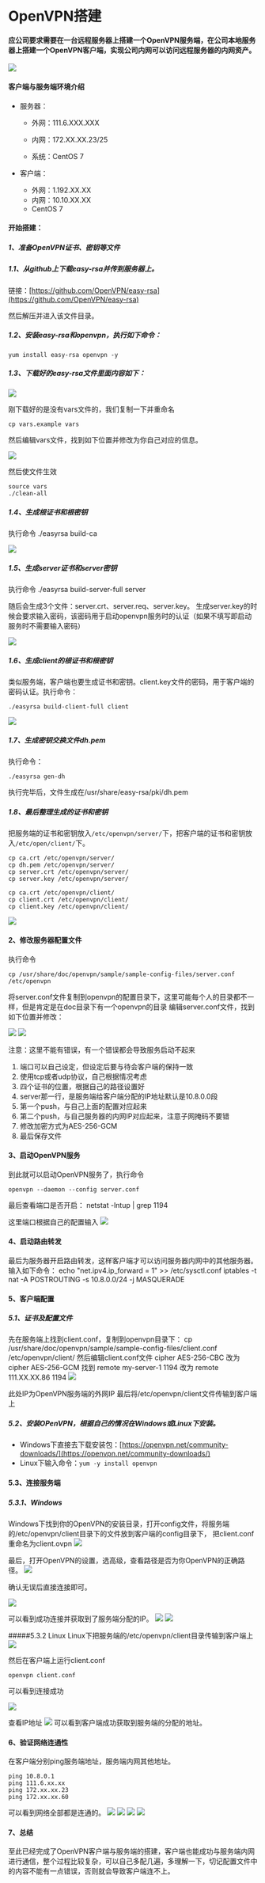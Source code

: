 # OpenVPN搭建

#### 应公司要求需要在一台远程服务器上搭建一个OpenVPN服务端，在公司本地服务器上搭建一个OpenVPN客户端，实现公司内网可以访问远程服务器的内网资产。
![](1.png)


#### 客户端与服务端环境介绍

- 服务器：
	- 外网：111.6.XXX.XXX

	- 内网：172.XX.XX.23/25

	- 系统：CentOS 7

- 客户端：
	- 外网：1.192.XX.XX
	- 内网：10.10.XX.XX
	- CentOS 7

#### 开始搭建：

##### 1、准备OpenVPN证书、密钥等文件

##### 1.1、从github上下载easy-rsa并传到服务器上。

链接：[https://github.com/OpenVPN/easy-rsa](https://github.com/OpenVPN/easy-rsa)

然后解压并进入该文件目录。
##### 1.2、安装easy-rsa和openvpn，执行如下命令：

	yum install easy-rsa openvpn -y
##### 1.3、下载好的easy-rsa文件里面内容如下：

![](2.png)

刚下载好的是没有vars文件的，我们复制一下并重命名

	cp vars.example vars

然后编辑vars文件，找到如下位置并修改为你自己对应的信息。

![](3.png)

然后使文件生效

	source vars
	./clean-all


##### 1.4、生成根证书和根密钥
执行命令
	./easyrsa build-ca

![](4.png)

##### 1.5、生成server证书和server密钥
执行命令
	./easyrsa build-server-full server

随后会生成3个文件：server.crt、server.req、server.key。
生成server.key的时候会要求输入密码，该密码用于启动openvpn服务时的认证（如果不填写即启动服务时不需要输入密码）

![](5.png)

##### 1.6、生成client的根证书和根密钥
类似服务端，客户端也要生成证书和密钥。client.key文件的密码，用于客户端的密码认证。执行命令：

	./easyrsa build-client-full client

![](6.png)

##### 1.7、生成密钥交换文件dh.pem
执行命令：

	./easyrsa gen-dh

执行完毕后，文件生成在/usr/share/easy-rsa/pki/dh.pem

##### 1.8、最后整理生成的证书和密钥

把服务端的证书和密钥放入`/etc/openvpn/server/`下，把客户端的证书和密钥放入`/etc/open/client/`下。

	cp ca.crt /etc/openvpn/server/
	cp dh.pem /etc/openvpn/server/
	cp server.crt /etc/openvpn/server/
	cp server.key /etc/openvpn/server/

	cp ca.crt /etc/openvpn/client/
	cp client.crt /etc/openvpn/client/
	cp client.key /etc/openvpn/client/

![](7.png)

#### 2、修改服务器配置文件
执行命令

	cp /usr/share/doc/openvpn/sample/sample-config-files/server.conf /etc/openvpn

将server.conf文件复制到openvpn的配置目录下，这里可能每个人的目录都不一样，但是肯定是在doc目录下有一个openvpn的目录
编辑server.conf文件，找到如下位置并修改：

![](9.png)
![](8.png)

注意：这里不能有错误，有一个错误都会导致服务启动不起来

1. 端口可以自己设定，但设定后要与待会客户端的保持一致
2. 使用tcp或者udp协议，自己根据情况考虑
3. 四个证书的位置，根据自己的路径设置好
4. server那一行，是服务端给客户端分配的IP地址默认是10.8.0.0段
5. 第一个push，与自己上面的配置对应起来
6. 第二个push，与自己服务器的内网IP对应起来，注意子网掩码不要错
7. 修改加密方式为AES-256-GCM
8. 最后保存文件

#### 3、启动OpenVPN服务
到此就可以启动OpenVPN服务了，执行命令

	openvpn --daemon --config server.conf

最后查看端口是否开启：
	netstat -lntup | grep 1194

这里端口根据自己的配置输入
![](10.png)

#### 4、启动路由转发
最后为服务器开启路由转发，这样客户端才可以访问服务器内网中的其他服务器。输入如下命令：
	echo "net.ipv4.ip_forward = 1" >> /etc/sysctl.conf
	iptables -t nat -A POSTROUTING -s 10.8.0.0/24 -j MASQUERADE

#### 5、客户端配置
##### 5.1、证书及配置文件
先在服务端上找到client.conf，复制到openvpn目录下：
	cp /usr/share/doc/openvpn/sample/sample-config-files/client.conf /etc/openvpn/client/
然后编辑client.conf文件
	cipher AES-256-CBC
改为
	cipher AES-256-GCM
找到
	remote my-server-1 1194
改为
	remote 111.XX.XX.86 1194
![](20.png)

此处IP为OpenVPN服务端的外网IP
最后将/etc/openvpn/client文件传输到客户端上
	
##### 5.2、安装OPenVPN，根据自己的情况在Windows或Linux下安装。
- Windows下直接去下载安装包：[https://openvpn.net/community-downloads/](https://openvpn.net/community-downloads/)
- Linux下输入命令：`yum -y install openvpn`


#### 5.3、连接服务端

##### 5.3.1、Windows
Windows下找到你的OpenVPN的安装目录，打开config文件，将服务端的/etc/openvpn/client目录下的文件放到客户端的config目录下，
把client.conf重命名为client.ovpn
![](11.png)

最后，打开OpenVPN的设置，选高级，查看路径是否为你OpenVPN的正确路径。
![](12.png)

确认无误后直接连接即可。

![](14.png)

可以看到成功连接并获取到了服务端分配的IP。
![](13.png)
![](15.png)

#####5.3.2 Linux
Linux下把服务端的/etc/openvpn/client目录传输到客户端上
![](16.png)

然后在客户端上运行client.conf

	openvpn client.conf

可以看到连接成功

![](17.png)

查看IP地址
![](18.png)
可以看到客户端成功获取到服务端的分配的地址。

#### 6、验证网络连通性

在客户端分别ping服务端地址，服务端内网其他地址。

	ping 10.8.0.1
	ping 111.6.xx.xx
	ping 172.xx.xx.23
	ping 172.xx.xx.60
可以看到网络全部都是连通的。
![](19.png)
![](21.png)
![](22.png)
![](23.png)

#### 7、总结
至此已经完成了OpenVPN客户端与服务端的搭建，客户端也能成功与服务端内网进行通信，整个过程比较复杂，可以自己多配几遍，多理解一下，切记配置文件中的内容不能有一点错误，否则就会导致客户端连不上。